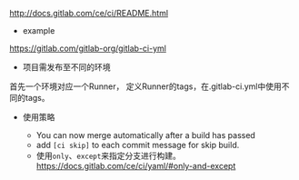 
http://docs.gitlab.com/ce/ci/README.html



- example

https://gitlab.com/gitlab-org/gitlab-ci-yml


- 项目需发布至不同的环境

首先一个环境对应一个Runner，
定义Runner的tags，在.gitlab-ci.yml中使用不同的tags。


- 使用策略

    - You can now merge automatically after a build has passed
    - add `[ci skip]` to each commit message for skip build.
    - 使用`only`、`except`来指定分支进行构建。https://docs.gitlab.com/ce/ci/yaml/#only-and-except
